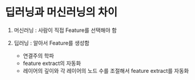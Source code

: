 # 딥러닝과 머신러닝의 차이

1. 머신러닝 : 사람이 직접 Feature를 선택해야 함

2. 딥러닝 : 알아서 Feature를 생성함
     * 연결주의 학파
     * feature extract의 자동화
     * 레이어의 깊이와 각 레이어의 노드 수를 조절해서 feature extract를 자동화
